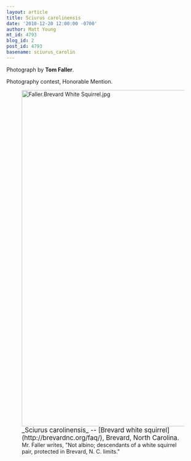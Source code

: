 ```yaml
---
layout: article
title: Sciurus carolinensis
date: '2010-12-20 12:00:00 -0700'
author: Matt Young
mt_id: 4793
blog_id: 2
post_id: 4793
basename: sciurus_carolin
---
```

Photograph by **Tom Faller**.

Photography contest, Honorable Mention.

<figure>
<img src="{{ site.baseurl }}/uploads/2010/Faller.Brevard%20White%20Squirrel.jpg" alt="Faller.Brevard White Squirrel.jpg" width="600" height="875" />
<figcaption markdown="span">
<big>_Sciurus carolinensis_ -- [Brevard white squirrel](http://brevardnc.org/faq/), Brevard, North Carolina.</big> Mr. Faller writes,  "Not albino; descendants of a white squirrel pair, protected in Brevard, N. C. limits."

</figcaption>
</figure>
